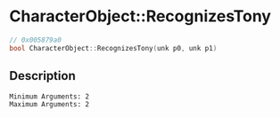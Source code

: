 # CharacterObject::RecognizesTony
```c
// 0x005879a0
bool CharacterObject::RecognizesTony(unk p0, unk p1)
```
## Description
```
Minimum Arguments: 2
Maximum Arguments: 2
```
